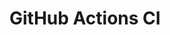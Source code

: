 # GitHub Actions CI





































































































































































































































































































































































































































































































































































































































































































































































































































































































































































































